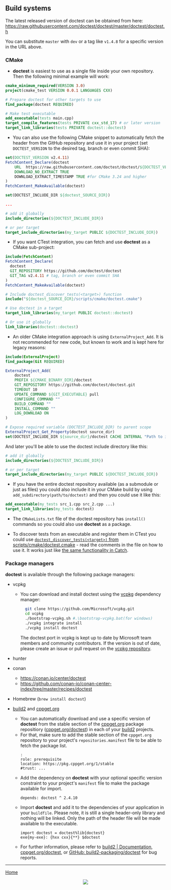## Build systems

The latest released version of doctest can be obtained from here: https://raw.githubusercontent.com/doctest/doctest/master/doctest/doctest.h

You can substitute ```master``` with ```dev``` or a tag like ```v1.4.8``` for a specific version in the URL above.

### CMake

- **doctest** is easiest to use as a single file inside your own repository. Then the following minimal example will work:

```cmake
cmake_minimum_required(VERSION 3.0)
project(cmake_test VERSION 0.0.1 LANGUAGES CXX)

# Prepare doctest for other targets to use
find_package(doctest REQUIRED)

# Make test executable
add_executable(tests main.cpp)
target_compile_features(tests PRIVATE cxx_std_17) # or later version
target_link_libraries(tests PRIVATE doctest::doctest)
```

- You can also use the following CMake snippet to automatically fetch the header from the GitHub repository and use it in your
project (set `DOCTEST_VERSION` to the desired tag, branch or even commit SHA):

```cmake
set(DOCTEST_VERSION v2.4.11)
FetchContent_Declare(doctest
    URL  https://raw.githubusercontent.com/doctest/doctest/${DOCTEST_VERSION}/doctest/doctest.h
    DOWNLOAD_NO_EXTRACT TRUE
    DOWNLOAD_EXTRACT_TIMESTAMP TRUE #for CMake 3.24 and higher
)
FetchContent_MakeAvailable(doctest)

set(DOCTEST_INCLUDE_DIR ${doctest_SOURCE_DIR})

...

# add it globally
include_directories(${DOCTEST_INCLUDE_DIR})

# or per target
target_include_directories(my_target PUBLIC ${DOCTEST_INCLUDE_DIR})

```

- If you want CTest integration, you can fetch and use **doctest** as a CMake sub-project:

```cmake
include(FetchContent)
FetchContent_Declare(
  doctest
  GIT_REPOSITORY https://github.com/doctest/doctest
  GIT_TAG v2.4.11 # tag, branch or even commit SHA
)
FetchContent_MakeAvailable(doctest)

# Include doctest_discover_tests(<target>) function
include("${doctest_SOURCE_DIR}/scripts/cmake/doctest.cmake")

# Use doctest in a target
target_link_libraries(my_target PUBLIC doctest::doctest)

# Or use it globally
link_libraries(doctest::doctest)

```

- An older CMake integration approach is using `ExternalProject_Add`. It is not recommended for new code, but known to work and is kept here for 
legacy reasons:

```cmake
include(ExternalProject)
find_package(Git REQUIRED)

ExternalProject_Add(
    doctest
    PREFIX ${CMAKE_BINARY_DIR}/doctest
    GIT_REPOSITORY https://github.com/doctest/doctest.git
    TIMEOUT 10
    UPDATE_COMMAND ${GIT_EXECUTABLE} pull
    CONFIGURE_COMMAND ""
    BUILD_COMMAND ""
    INSTALL_COMMAND ""
    LOG_DOWNLOAD ON
)

# Expose required variable (DOCTEST_INCLUDE_DIR) to parent scope
ExternalProject_Get_Property(doctest source_dir)
set(DOCTEST_INCLUDE_DIR ${source_dir}/doctest CACHE INTERNAL "Path to include folder for doctest")
```

And later you'll be able to use the doctest include directory like this:

```cmake
# add it globally
include_directories(${DOCTEST_INCLUDE_DIR})

# or per target
target_include_directories(my_target PUBLIC ${DOCTEST_INCLUDE_DIR})
```

- If you have the entire doctest repository available (as a submodule or just as files) you could also include it in your CMake build by using ```add_subdirectory(path/to/doctest)``` and then you could use it like this:

```cmake
add_executable(my_tests src_1.cpp src_2.cpp ...)
target_link_libraries(my_tests doctest)
```

- The ```CMakeLists.txt``` file of the doctest repository has ```install()``` commands so you could also use **doctest** as a package.

- To discover tests from an executable and register them in CTest you could use [```doctest_discover_tests(<target>)``` from scripts/cmake/doctest.cmake](../../scripts/cmake/doctest.cmake) - read the comments in the file on how to use it. It works just like [the same functionality in Catch](https://github.com/catchorg/Catch2/blob/master/docs/cmake-integration.md#automatic-test-registration).

### Package managers

**doctest** is available through the following package managers:

- vcpkg    
    - You can download and install doctest using the [vcpkg](https://github.com/Microsoft/vcpkg) dependency manager:
      ```sh
        git clone https://github.com/Microsoft/vcpkg.git
        cd vcpkg
        ./bootstrap-vcpkg.sh #.\bootstrap-vcpkg.bat(for windows)
        ./vcpkg integrate install
        ./vcpkg install doctest
      ```
      The doctest port in vcpkg is kept up to date by Microsoft team members and community contributors. If the version is out of date, please create an issue or pull request on the [vcpkg repository](https://github.com/Microsoft/vcpkg).

- hunter
- conan
    - https://conan.io/center/doctest
    - https://github.com/conan-io/conan-center-index/tree/master/recipes/doctest
- Homebrew (`brew install doctest`)

- [build2](https://build2.org/) and [cppget.org](https://cppget.org/)
    + You can automatically download and use a specific version of **doctest** from the stable section of the [cppget.org](https://cppget.org/) package repositiory ([cppget.org/doctest](https://cppget.org/doctest)) in each of your [build2](https://build2.org) projects.
    + For that, make sure to add the stable section of the `cppget.org` repository to your project's `repositories.manifest` file to be able to fetch the package list.
        ```
        :
        role: prerequisite
        location: https://pkg.cppget.org/1/stable
        #trust: ...
        ```
    + Add the dependency on **doctest** with your optional specific version constraint to your project's `manifest` file to make the package available for import.
        ```
        depends: doctest ^ 2.4.10
        ```
    + Import **doctest** and add it to the dependencies of your application in your `buildfile`. Please note, it is still a single header-only library and nothing will be linked. Only the path of the header file will be made available to the executable.
        ```
        import doctest = doctest%lib{doctest}
        exe{my-exe}: {hxx cxx}{**} $doctest
        ```
    + For further information, please refer to [build2 | Documentation](https://build2.org/doc.xhtml), [cppget.org/doctest](https://cppget.org/doctest), or [GitHub: build2-packaging/doctest](https://github.com/build2-packaging/doctest) for bug reports.

---

[Home](readme.md#reference)

<p align="center"><img src="../../scripts/data/logo/icon_2.svg"></p>
